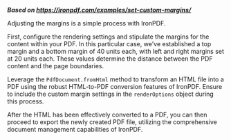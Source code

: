 ***Based on <https://ironpdf.com/examples/set-custom-margins/>***

Adjusting the margins is a simple process with IronPDF.

First, configure the rendering settings and stipulate the margins for the content within your PDF. In this particular case, we've established a top margin and a bottom margin of 40 units each, with left and right margins set at 20 units each. These values determine the distance between the PDF content and the page boundaries.

Leverage the `PdfDocument.fromHtml` method to transform an HTML file into a PDF using the robust HTML-to-PDF conversion features of IronPDF. Ensure to include the custom margin settings in the `renderOptions` object during this process.

After the HTML has been effectively converted to a PDF, you can then proceed to export the newly created PDF file, utilizing the comprehensive document management capabilities of IronPDF.